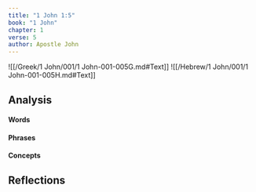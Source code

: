 ```yaml
---
title: "1 John 1:5"
book: "1 John"
chapter: 1
verse: 5
author: Apostle John
---
```

![[/Greek/1 John/001/1 John-001-005G.md#Text]]
![[/Hebrew/1 John/001/1 John-001-005H.md#Text]]

## Analysis

#### Words

#### Phrases

#### Concepts

## Reflections

